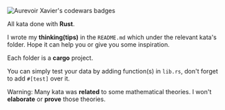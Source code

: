 ![Aurevoir Xavier's codewars badges](https://www.codewars.com/users/AurevoirXavier/badges/small)

All kata done with **Rust**.

I wrote my **thinking(tips)** in the `README.md` which under the relevant kata's folder. Hope it can help you or give you some inspiration. 

Each folder is a **cargo** project. 

You can simply test your data by adding function(s) in `lib.rs`, don't forget to add `#[test]` over it.

Warning: Many kata was **related** to some mathematical theories. I won't **elaborate** or **prove** those theories.